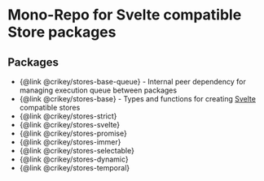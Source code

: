 # Mono-Repo for Svelte compatible Store packages

## Packages

* {@link @crikey/stores-base-queue} - Internal peer dependency for managing execution queue between packages 
* {@link @crikey/stores-base} - Types and functions for creating [Svelte](https://svelte.dev/) compatible stores
* {@link @crikey/stores-strict}
* {@link @crikey/stores-svelte}
* {@link @crikey/stores-promise}
* {@link @crikey/stores-immer}
* {@link @crikey/stores-selectable}
* {@link @crikey/stores-dynamic}
* {@link @crikey/stores-temporal}

